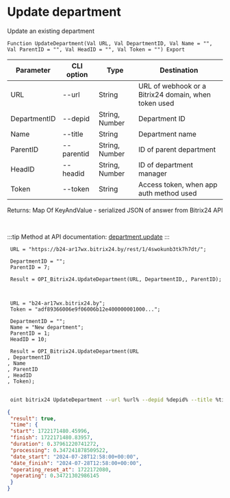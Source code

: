 ﻿---
sidebar_position: 2
---

# Update department
 Update an existing department



`Function UpdateDepartment(Val URL, Val DepartmentID, Val Name = "", Val ParentID = "", Val HeadID = "", Val Token = "") Export`

 | Parameter | CLI option | Type | Destination |
 |-|-|-|-|
 | URL | --url | String | URL of webhook or a Bitrix24 domain, when token used |
 | DepartmentID | --depid | String, Number | Department ID |
 | Name | --title | String | Department name |
 | ParentID | --parentid | String, Number | ID of parent department |
 | HeadID | --headid | String, Number | ID of department manager |
 | Token | --token | String | Access token, when app auth method used |

 
 Returns: Map Of KeyAndValue - serialized JSON of answer from Bitrix24 API

<br/>

:::tip
Method at API documentation: [department.update](https://dev.1c-bitrix.ru/rest_help/departments/department_update.php)
:::
<br/>


```bsl title="Code example"
 URL = "https://b24-ar17wx.bitrix24.by/rest/1/4swokunb3tk7h7dt/";
 
 DepartmentID = "";
 ParentID = 7;
 
 Result = OPI_Bitrix24.UpdateDepartment(URL, DepartmentID,, ParentID);
 
 
 
 URL = "b24-ar17wx.bitrix24.by";
 Token = "adf89366006e9f06006b12e400000001000...";
 
 DepartmentID = "";
 Name = "New department";
 ParentID = 1;
 HeadID = 10;
 
 Result = OPI_Bitrix24.UpdateDepartment(URL
, DepartmentID
, Name
, ParentID
, HeadID
, Token);
```
	


```sh title="CLI command example"
 
 oint bitrix24 UpdateDepartment --url %url% --depid %depid% --title %title% --parentid %parentid% --headid %headid% --token %token%

```

```json title="Result"
{
 "result": true,
 "time": {
 "start": 1722171480.45996,
 "finish": 1722171480.83957,
 "duration": 0.37961220741272,
 "processing": 0.347241878509522,
 "date_start": "2024-07-28T12:58:00+00:00",
 "date_finish": "2024-07-28T12:58:00+00:00",
 "operating_reset_at": 1722172080,
 "operating": 0.34721302986145
 }
}
```

